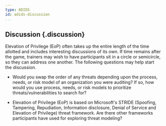 ```yaml
---
type: ADIDS
id: adids-discussion
...
```


## Discussion {.discussion}
 
Elevation of Privilege (EoP) often takes up the entire length of the time allotted and includes interesting discussions of its own. If time remains after the game, trainers may wish to have participants sit in a circle or semicircle, so they can address one another. The following questions may help start the discussion.

  * Would you  swap the order of any threats depending upon the process, needs, or risk model of an organization you were auditing? If so, how would you use process, needs, or risk models to prioritize threats/vulnerabilities to search for?
  
  * Elevation of Privilege (EoP) is based on Microsoft's STRIDE (Spoofing, Tampering, Repudiation, Information disclosure, Denial of Service and Elevation of Privilege) threat framework. Are there other frameworks participants have used for exploring threat modeling?



